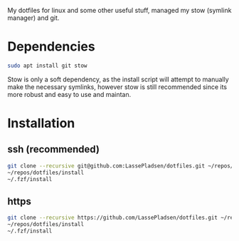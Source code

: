 My dotfiles for linux and some other useful stuff, managed my stow (symlink manager) and git.

# Dependencies
```bash
sudo apt install git stow
```
Stow is only a soft dependency, as the install script will attempt to manually make the necessary symlinks, however stow is still recommended since its more robust and easy to use and maintan. 

# Installation
## ssh (recommended)
```bash
git clone --recursive git@github.com:LassePladsen/dotfiles.git ~/repos/dotfiles &&
~/repos/dotfiles/install 
~/.fzf/install
```
## https
```bash
git clone --recursive https://github.com/LassePladsen/dotfiles.git ~/repos/dotfiles &&
~/repos/dotfiles/install
~/.fzf/install
```
